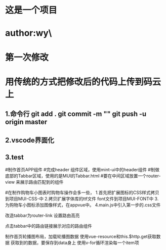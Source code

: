 # 这是一个项目
# author:wy\
# 第一次修改
# 用传统的方式把修改后的代码上传到码云上
## 1.命令行 git add .          git commit -m ""         git push -u origin master
## 2.vscode界面化
## 3.test

#制作首页APP组件
#完成header 组件区域，使用mint-ui中的header组件
#制做底部的Tabbar区域，使用的是MUI的Tabbar.html
#要在中间区域放置一个router-view 来展示路由匹配到的组件

#在制作购物车小图表时购物车操作会多一些，
1.首先把扩展图标的CSS样式拷贝到项目MUI-CSS-中
2.拷贝扩展字体库的ttf文件  font文件到项目MUI-FONT中
3.为购物车小图标添加图像样式，在appvue中。
4.main.js中引入第一步的.css文件

改造tabbar为router-link
设置路由高亮

点击tabbar中的路由链接展示对应的路由组件

制作首页轮播图布局，加载轮播图数据
使用vue-resource和this.$http.get获取数据
获取到的数据，要保存到data身上
使用v-for循环渲染每一个item项